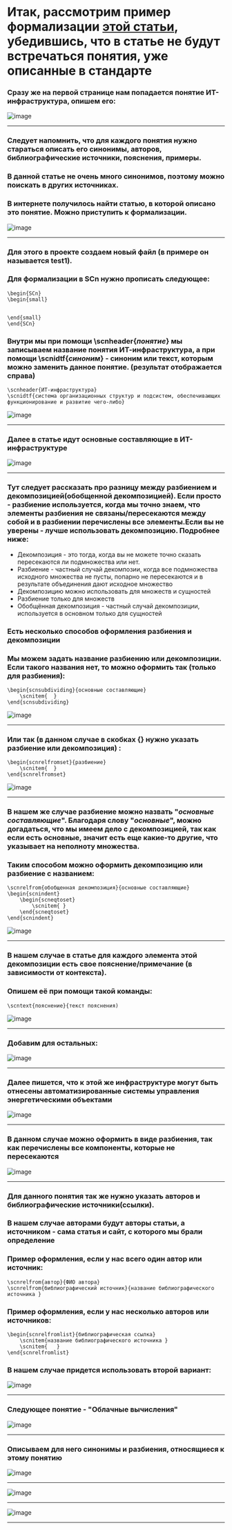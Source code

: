 # Итак, рассмотрим пример формализации [этой статьи](http://www.energystrategy.ru/projects/Energy_21/7-6.pdf),  убедившись, что в статье не будут встречаться понятия, уже описанные в стандарте

### Сразу же на первой странице нам попадается понятие ИТ-инфраструктура, опишем его:

![image](https://github.com/iis-32170x/RPIIS/assets/147609793/983cea8b-94fb-4ce3-8e62-bebe633e02db)

***

### Следует напомнить, что для каждого понятия нужно стараться описать его синонимы, авторов, библиографические источники, пояснения, примеры.
### В данной статье не очень много синонимов, поэтому можно поискать в других источниках.
### В интернете получилось найти статью, в которой описано это понятие. Можно приступить к формализации.

![image](https://github.com/iis-32170x/RPIIS/assets/147609793/acd99478-21f1-4c74-adf4-6570e1b975a9)

***
### Для этого в проекте создаем новый файл (в примере он называется test1). 
### Для формализации в SCn нужно прописать следующее:

```
\begin{SCn}
\begin{small}


\end{small}
\end{SCn}
```

### Внутри мы при помощи \scnheader{*понятие*} мы записываем название понятия ИТ-инфраструктура, а при помощи \scnidtf{*синоним*} - синоним или текст, которым можно заменить данное понятие. (результат отображается справа)
```
\scnheader{ИТ-инфраструктура}
\scnidtf{система организационных структур и подсистем, обеспечивающих функционирование и развитие чего-либо}
```
![image](https://github.com/iis-32170x/RPIIS/assets/147609793/be218f5b-3451-4e59-bc22-c441e48d242a)
***

### Далее в статье идут основные составляющие в ИТ-инфраструктуре

![image](https://github.com/iis-32170x/RPIIS/assets/147609793/b89af26b-13b1-4f64-86ed-e33648df4007)
***

### Тут следует рассказать про разницу между разбиением и декомпозицией(обобщенной декомпозицией). Если просто - разбиение используется, когда мы точно знаем, что элементы разбиения не связаны/пересекаются между собой и в разбиении перечислены все элементы.Если вы не уверены - лучше использовать декомпозицию. Подробнее ниже:

* Декомпозиция - это тогда, когда вы не можете точно сказать пересекаются ли подмножества или нет.
* Разбиение - частный случай декомпозии, когда все подмножества исходного множества не пусты, попарно не пересекаются и в результате объединения дают исходное множество
* Декомпозицию можно использовать для множеств и сущностей
* Разбиение только для множеств
* Обобщённая декомпозиция - частный случай декомпозиции, используется в основном только для сущностей
 


### Есть несколько способов оформления разбиения и декомпозиции
### Мы можем задать название разбиению или декомпозиции. Если такого названия нет, то можно оформить так (только для разбиения):

```
\begin{scnsubdividing}{основные составляющие}
    \scnitem{  }
\end{scnsubdividing}
```
![image](https://github.com/iis-32170x/RPIIS/assets/147609793/c5b0233e-5ac1-4580-bc8b-8c09e3e3b8e0)

***

### Или так (в данном случае в скобках {} нужно указать разбиение или декомпозиция) :

```
\begin{scnrelfromset}{разбиение}
    \scnitem{  }
\end{scnrelfromset}
```
![image](https://github.com/iis-32170x/RPIIS/assets/147609793/ef806c85-d3bd-44cd-9943-044c105e6f31)
***

### В нашем же случае разбиение можно назвать "*основные составляющие*". Благодаря слову "*основные*", можно догадаться, что мы имеем дело с декомпозицией, так как если есть основные, значит есть еще какие-то другие, что указывает на неполноту множества.
### Таким способом можно оформить декомпозицию или разбиение с названием:

```
\scnrelfrom{обобщенная декомпозиция}{основные составляющие}
\begin{scnindent}
    \begin{scneqtoset}
        \scnitem{ }
    \end{scneqtoset}
\end{scnindent}
```

![image](https://github.com/iis-32170x/RPIIS/assets/147609793/48a70a82-e4a4-42f6-a3f9-a033bfada0f2)


***
### В нашем случае в статье для каждого элемента этой декомпозиции есть свое пояснение/примечание (в зависимости от контекста).
### Опишем её при помощи такой команды:

```
\scntext{пояснение}{текст пояснения)
```

![image](https://github.com/iis-32170x/RPIIS/assets/147609793/b9b21ac4-36fe-498c-9a9f-b60d3bad1ba6)
***
### Добавим для остальных:

![image](https://github.com/iis-32170x/RPIIS/assets/147609793/9086e5b3-42b5-4e61-8e3b-f2af886cf4a6)

***

### Далее пишется, что к этой же инфраструктуре могут быть отнесены автоматизированные системы управления энергетическими объектами

![image](https://github.com/iis-32170x/RPIIS/assets/147609793/38a3fdaf-cf7e-4447-958a-3ac19f031bad)
***

### В данном случае можно оформить в виде разбиения, так как перечислены все компоненты, которые не пересекаются

![image](https://github.com/iis-32170x/RPIIS/assets/147609793/428f1c60-da3f-4be4-abe1-16e45b4e42b3)
***

### Для данного понятия так же нужно указать авторов и библиографические источники(ссылки).
### В нашем случае авторами будут авторы статьи, а источником - сама статья и сайт, с которого мы брали определение
### Пример оформления, если у нас всего один автор или источник:
```
\scnrelfrom{автор}{ФИО автора}
\scnrelfrom{библиографический источник}{название библиографического источника }
```

### Пример оформления, если у нас несколько авторов или источников:
```
\begin{scnrelfromlist}{библиографическая ссылка}
    \scnitem{название библиографического источника }
    \scnitem{   }
\end{scnrelfromlist}
```

### В нашем случае придется использовать второй вариант:
![image](https://github.com/iis-32170x/RPIIS/assets/147609793/ae0666c0-feec-4d7b-9880-b830fe6926a1)

***

### Следующее понятие - "Облачные вычисления"

![image](https://github.com/iis-32170x/RPIIS/assets/147609793/466b334b-8c06-41ff-b82a-2bdd2c8c5d69)

***

### Описываем для него синонимы и разбиения, относящиеся к этому понятию

![image](https://github.com/iis-32170x/RPIIS/assets/147609793/f4020d42-9824-429d-8121-478fc1be2db2)

***

![image](https://github.com/iis-32170x/RPIIS/assets/147609793/f18fa1ea-ad08-4dc8-8920-9b84f2418b2c)

***
![image](https://github.com/iis-32170x/RPIIS/assets/147609793/786b0af2-1bcb-4e8a-bf5a-fad5973565f3)

***


